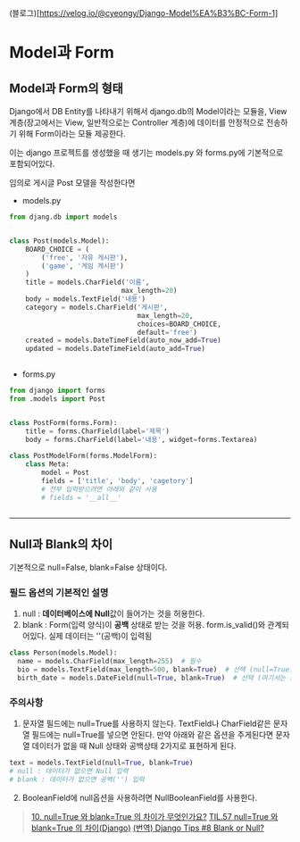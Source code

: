 (블로그)[https://velog.io/@cyeongy/Django-Model%EA%B3%BC-Form-1]

# Model과 Form

## Model과 Form의 형태

Django에서 DB Entity를 나타내기 위해서 django.db의 Model이라는 모듈을,
View 계층(장고에서는 View, 일반적으로는 Controller 계층)에 데이터를 안정적으로 전송하기 위해 Form이라는 모듈 제공한다.

이는 django 프로젝트를 생성했을 때 생기는 models.py 와 forms.py에 기본적으로 포함되어있다.

임의로 게시글 Post 모델을 작성한다면

- models.py
```py
from djang.db import models


class Post(models.Model):
	BOARD_CHOICE = (
    	('free', '자유 게시판'),
        ('game', '게임 게시판')
	)
	title = models.CharField('이름', 
    						max_length=20)
    body = models.TextField('내용')
    category = models.CharField('게시판', 
    							max_length=20, 
                                choices=BOARD_CHOICE, 
                                default='free')
    created = models.DateTimeField(auto_now_add=True)
    updated = models.DateTimeField(auto_add=True)
    
```

- forms.py

```py
from django import forms
from .models import Post


class PostForm(forms.Form):
	title = forms.CharField(label='제목')
    body = forms.CharField(label='내용', widget=forms.Textarea)
    
class PostModelForm(forms.ModelForm):
	class Meta:
    	model = Post
        fields = ['title', 'body', 'cagetory']
        # 전부 입력받으려면 아래와 같이 사용
        # fields = '__all__'
	
```

---
## Null과 Blank의 차이

기본적으로 null=False, blank=False 상태이다.

### 필드 옵션의 기본적인 설명
1. null : **데이터베이스에 Null**값이 들어가는 것을 허용한다.
2. blank : Form(입력 양식)이 **공백** 상태로 받는 것을 허용. 
	form.is_valid()와 관계되어있다. 
    실제 데이터는 ''(공백)이 입력됨



```py
class Person(models.Model):
  name = models.CharField(max_length=255)  # 필수
  bio = models.TextField(max_length=500, blank=True)  # 선택 (null=True를 넣지 말자)
  birth_date = models.DateField(null=True, blank=True)  # 선택 (여기서는 null=True를 넣을 수 있다.)
```

### 주의사항

1. 문자열 필드에는 null=True를 사용하지 않는다.
TextField나 CharField같은 문자열 필드에는 null=True를 넣으면 안된다. 만약 아래와 같은 옵션을 주게된다면 문자열 데이터가 없을 때 Null 상태와 공백상태 2가지로 표현하게 된다.

```py
text = models.TextField(null=True, blank=True)
# null : 데이터가 없으면 Null 입력
# blank : 데이터가 없으면 공백('') 입력
```

2. BooleanField에 null옵션을 사용하려면 NullBooleanField를 사용한다.



> [10. null=True 와 blank=True 의 차이가 무엇인가요?](https://django-orm-cookbook-ko.readthedocs.io/en/latest/null_vs_blank.html)
[TIL.57 null=True 와 blank=True 의 차이(Django)](https://codermun-log.tistory.com/154)
[(번역) Django Tips #8 Blank or Null?](https://wayhome25.github.io/django/2017/09/23/django-blank-null/)
